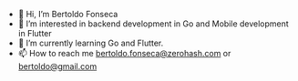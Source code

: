 - 👋 Hi, I’m Bertoldo Fonseca
- 👀 I’m interested in backend development in Go and Mobile development in Flutter
- 🌱 I’m currently learning Go and Flutter.
- 📫 How to reach me bertoldo.fonseca@zerohash.com or bertoldo@gmail.com

<!---
bertoldofonseca-zh/bertoldofonseca-zh is a ✨ special ✨ repository because its `README.md` (this file) appears on your GitHub profile.
You can click the Preview link to take a look at your changes.
--->
